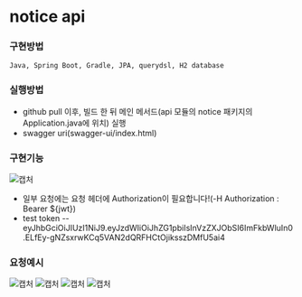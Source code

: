 # notice api

### 구현방법
```
Java, Spring Boot, Gradle, JPA, querydsl, H2 database
```

### 실행방법
* github pull 이후, 빌드 한 뒤 메인 메서드(api 모듈의 notice 패키지의 Application.java에 위치) 실행
* swagger uri(swagger-ui/index.html)
### 구현기능
![캡처](https://github.com/jaebum7396/notice/assets/38182229/70d21cd8-fd11-4ce3-8367-e73457dee56a)
* 일부 요청에는 요청 헤더에 Authorization이 필요합니다!(-H Authorization : Bearer ${jwt})
* test token -- eyJhbGciOiJIUzI1NiJ9.eyJzdWIiOiJhZG1pbiIsInVzZXJObSI6ImFkbWluIn0.ELfEy-gNZsxrwKCq5VAN2dQRFHCtOjiksszDMfU5ai4
### 요청예시
![캡처](https://github.com/jaebum7396/notice/assets/38182229/aec6d7cc-f0d5-4a82-828b-80776da03f11)
![캡처](https://github.com/jaebum7396/notice/assets/38182229/c8213e4f-0fb8-41e9-9b87-4f9cd4dbfeb6)
![캡처](https://github.com/jaebum7396/notice/assets/38182229/42149ea2-8905-45b5-8819-998962412f21)
![캡처](https://github.com/jaebum7396/notice/assets/38182229/62c7451b-03eb-42c6-8ee8-5bdfbc9e7f0d)



